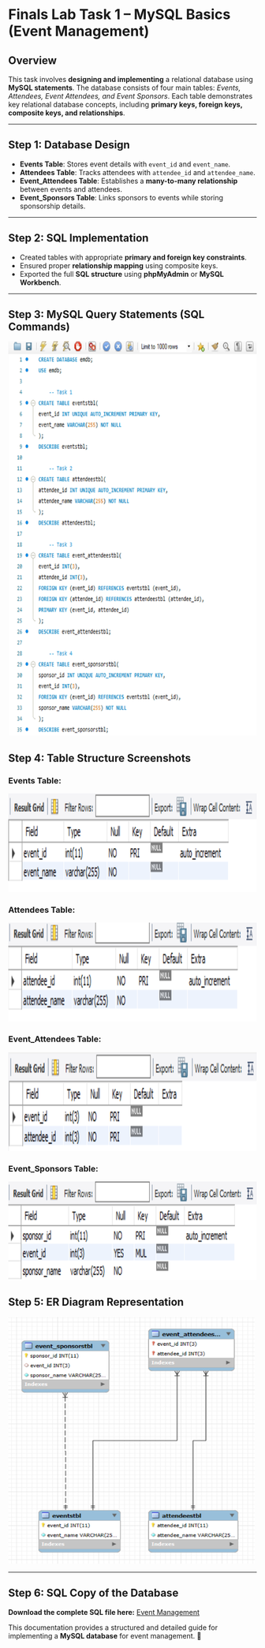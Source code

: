 # Finals Lab Task 1 – MySQL Basics (Event Management)

## Overview
This task involves **designing and implementing** a relational database using **MySQL statements**. The database consists of four main tables: *Events, Attendees, Event Attendees, and Event Sponsors*. Each table demonstrates key relational database concepts, including **primary keys, foreign keys, composite keys, and relationships**.

---

## Step 1: Database Design
- **Events Table**: Stores event details with `event_id` and `event_name`.
- **Attendees Table**: Tracks attendees with `attendee_id` and `attendee_name`.
- **Event_Attendees Table**: Establishes a **many-to-many relationship** between events and attendees.
- **Event_Sponsors Table**: Links sponsors to events while storing sponsorship details.

---

## Step 2: SQL Implementation
- Created tables with appropriate **primary and foreign key constraints**.
- Ensured proper **relationship mapping** using composite keys.
- Exported the full **SQL structure** using **phpMyAdmin** or **MySQL Workbench**.

---

## Step 3: MySQL Query Statements (SQL Commands)
<img src="images/query%20statements.PNG" alt="SQL Query Output" width="600" height="800">

## Step 4: Table Structure Screenshots
### Events Table:
<img src="images/desceventstbl.PNG" alt="Events Table Preview" width="600" height="200">

### Attendees Table:
<img src="images/descattendeestbl.PNG" alt="Attendees Table Preview" width="600" height="200">

### Event_Attendees Table:
<img src="images/desceventattendeestbl.PNG" alt="Event Attendees Table Preview" width="600" height="200">

### Event_Sponsors Table:
<img src="images/desceventssponsorstbl.PNG" alt="Event Sponsors Table Preview" width="600" height="200">

## Step 5: ER Diagram Representation
<img src="images/erdft1.png" alt="Entity Relationship Diagram" width="500" height="500">

---

## Step 6: SQL Copy of the Database
**Download the complete SQL file here:** [Event Management](https://github.com/angelie2/EDM-Projects-Fajarito/blob/main/rawfile/FInal%20Task%201%20Event%20Management.sql)

This documentation provides a structured and detailed guide for implementing a **MySQL database** for event management. 🚀
